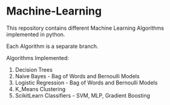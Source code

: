 # Machine-Learning

This repository contains different Machine Learning Algorithms implemented in python.

Each Algorithm is a separate branch.

Algorithms Implemented:
1. Decision Trees
2. Naive Bayes - Bag of Words and Bernoulli Models
3. Logistic Regression - Bag of Words and Bernoulli Models
4. K_Means Clustering
5. ScikitLearn Classifiers - SVM, MLP, Gradient Boosting
